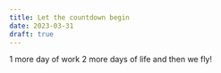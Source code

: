 ```yaml
---
title: Let the countdown begin
date: 2023-03-31
draft: true
---
```

1 more day of work
2 more days of life
and then we fly!

